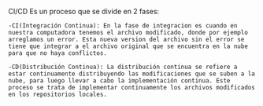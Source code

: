 CI/CD Es un proceso que se divide en 2 fases:

	-CI(Integración Continua): En la fase de integracion es cuando en nuestra computadora tenemos el archivo modificado, donde por ejemplo arreglamos un error. Esta nueva version del archivo sin el error se 
	tiene que integrar a el	archivo original que se encuentra en la nube para que no haya conflictos.

	-CD(Distribución Continua): La distribución continua se refiere a estar continuamente distribuyendo las modificaciones que se suben a la nube, para luego llevar a cabo la implementación continua. Este
	proceso se trata de implementar continuamente los archivos modificados en los repositorios locales.